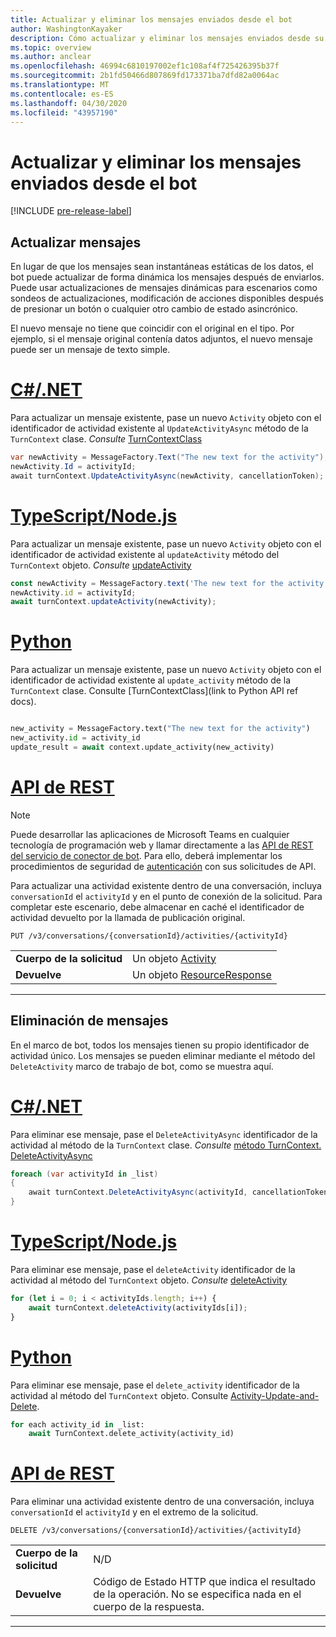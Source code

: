 ```yaml
---
title: Actualizar y eliminar los mensajes enviados desde el bot
author: WashingtonKayaker
description: Cómo actualizar y eliminar los mensajes enviados desde su bot de Microsoft Teams
ms.topic: overview
ms.author: anclear
ms.openlocfilehash: 46994c6810197002ef1c108af4f725426395b37f
ms.sourcegitcommit: 2b1fd50466d807869fd173371ba7dfd82a0064ac
ms.translationtype: MT
ms.contentlocale: es-ES
ms.lasthandoff: 04/30/2020
ms.locfileid: "43957190"
---
```

# <a name="update-and-delete-messages-sent-from-your-bot"></a>Actualizar y eliminar los mensajes enviados desde el bot

[!INCLUDE [pre-release-label](~/includes/v4-to-v3-pointer-bots.md)]

## <a name="updating-messages"></a>Actualizar mensajes

En lugar de que los mensajes sean instantáneas estáticas de los datos, el bot puede actualizar de forma dinámica los mensajes después de enviarlos. Puede usar actualizaciones de mensajes dinámicas para escenarios como sondeos de actualizaciones, modificación de acciones disponibles después de presionar un botón o cualquier otro cambio de estado asincrónico.

El nuevo mensaje no tiene que coincidir con el original en el tipo. Por ejemplo, si el mensaje original contenía datos adjuntos, el nuevo mensaje puede ser un mensaje de texto simple.

# <a name="cnet"></a>[C#/.NET](#tab/dotnet)

Para actualizar un mensaje existente, pase un nuevo `Activity` objeto con el identificador de actividad existente al `UpdateActivityAsync` método de la `TurnContext` clase. *Consulte* [TurnContextClass](/dotnet/api/microsoft.bot.builder.turncontext?view=botbuilder-dotnet-stable)

```csharp
var newActivity = MessageFactory.Text("The new text for the activity");
newActivity.Id = activityId;
await turnContext.UpdateActivityAsync(newActivity, cancellationToken);
```

# <a name="typescriptnodejs"></a>[TypeScript/Node.js](#tab/typescript)

Para actualizar un mensaje existente, pase un nuevo `Activity` objeto con el identificador de actividad existente al `updateActivity` método del `TurnContext` objeto. *Consulte* [updateActivity](/javascript/api/botbuilder-core/turncontext?view=botbuilder-ts-latest#updateactivity-partial-activity--)

```typescript
const newActivity = MessageFactory.text('The new text for the activity');
newActivity.id = activityId;
await turnContext.updateActivity(newActivity);
```

# <a name="python"></a>[Python](#tab/python)

Para actualizar un mensaje existente, pase un nuevo `Activity` objeto con el identificador de actividad existente al `update_activity` método de la `TurnContext` clase. Consulte [TurnContextClass](link to Python API ref docs).

```python

new_activity = MessageFactory.text("The new text for the activity")
new_activity.id = activity_id
update_result = await context.update_activity(new_activity)

```

# <a name="rest-api"></a>[API de REST](#tab/rest)

>[!NOTE]
>Puede desarrollar las aplicaciones de Microsoft Teams en cualquier tecnología de programación web y llamar directamente a las [API de REST del servicio de conector de bot](/azure/bot-service/rest-api/bot-framework-rest-connector-api-reference?view=azure-bot-service-4.0). Para ello, deberá implementar los procedimientos de seguridad de [autenticación](/azure/bot-service/rest-api/bot-framework-rest-connector-authentication?view=azure-bot-service-4.0) con sus solicitudes de API.

Para actualizar una actividad existente dentro de una conversación, incluya `conversationId` el `activityId` y en el punto de conexión de la solicitud. Para completar este escenario, debe almacenar en caché el identificador de actividad devuelto por la llamada de publicación original.

```http
PUT /v3/conversations/{conversationId}/activities/{activityId}
```

| | |
|----|----|
| **Cuerpo de la solicitud** | Un objeto [Activity](/azure/bot-service/rest-api/bot-framework-rest-connector-api-reference?view=azure-bot-service-4.0#activity-object) |
| **Devuelve** | Un objeto [ResourceResponse](/azure/bot-service/rest-api/bot-framework-rest-connector-api-reference?view=azure-bot-service-4.0#resourceresponse-object) |

---

## <a name="deleting-messages"></a>Eliminación de mensajes

En el marco de bot, todos los mensajes tienen su propio identificador de actividad único.
Los mensajes se pueden eliminar mediante el método del `DeleteActivity` marco de trabajo de bot, como se muestra aquí.

# <a name="cnet"></a>[C#/.NET](#tab/dotnet)

Para eliminar ese mensaje, pase el `DeleteActivityAsync` identificador de la actividad al método de la `TurnContext` clase. *Consulte* [método TurnContext. DeleteActivityAsync](/dotnet/api/microsoft.bot.builder.turncontext.deleteactivityasync?view=botbuilder-dotnet-stable)

```csharp
foreach (var activityId in _list)
{
    await turnContext.DeleteActivityAsync(activityId, cancellationToken);
}
```

# <a name="typescriptnodejs"></a>[TypeScript/Node.js](#tab/typescript)

Para eliminar ese mensaje, pase el `deleteActivity` identificador de la actividad al método del `TurnContext` objeto. *Consulte* [deleteActivity](/javascript/api/botbuilder-core/turncontext?view=botbuilder-ts-latest#deleteactivity-string---partial-conversationreference--)

```typescript
for (let i = 0; i < activityIds.length; i++) {
    await turnContext.deleteActivity(activityIds[i]);
}
```

# <a name="python"></a>[Python](#tab/python)

Para eliminar ese mensaje, pase el `delete_activity` identificador de la actividad al método del `TurnContext` objeto. Consulte [Activity-Update-and-Delete](https://github.com/microsoft/botbuilder-python/blob/c04ecacb22c1f4b43a671fe2f1e4782218391975/tests/teams/scenarios/activity-update-and-delete/bots/activity_update_and_delete_bot.py).

```python
for each activity_id in _list:
    await TurnContext.delete_activity(activity_id)
```

# <a name="rest-api"></a>[API de REST](#tab/rest)

 Para eliminar una actividad existente dentro de una conversación, incluya `conversationId` el `activityId` y en el extremo de la solicitud.

```http
DELETE /v3/conversations/{conversationId}/activities/{activityId}
```

| | |
|----|----|
| **Cuerpo de la solicitud** | N/D |
| **Devuelve** | Código de Estado HTTP que indica el resultado de la operación. No se especifica nada en el cuerpo de la respuesta. |

---
